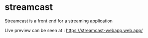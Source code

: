 # streamcast
Streamcast is a front end for a streaming application

LIve preview can be seen at : https://streamcast-webapp.web.app/

